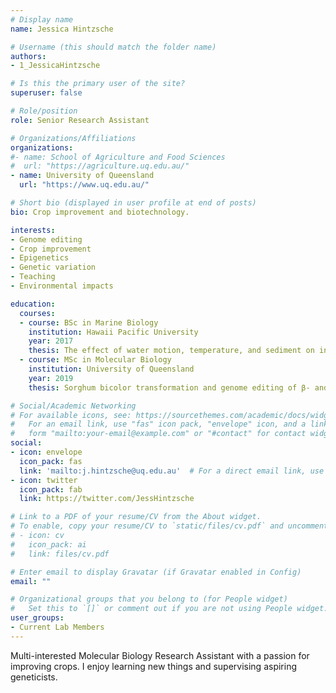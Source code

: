 ```yaml
---
# Display name
name: Jessica Hintzsche

# Username (this should match the folder name)
authors:
- 1_JessicaHintzsche

# Is this the primary user of the site?
superuser: false

# Role/position
role: Senior Research Assistant

# Organizations/Affiliations
organizations:
#- name: School of Agriculture and Food Sciences
#  url: "https://agriculture.uq.edu.au/"
- name: University of Queensland
  url: "https://www.uq.edu.au/"

# Short bio (displayed in user profile at end of posts)
bio: Crop improvement and biotechnology.

interests:
- Genome editing
- Crop improvement
- Epigenetics
- Genetic variation
- Teaching
- Environmental impacts

education:
  courses:
  - course: BSc in Marine Biology
    institution: Hawaii Pacific University
    year: 2017
    thesis: The effect of water motion, temperature, and sediment on in situ coral nurseries for Montipora capitata and Porites compressa
  - course: MSc in Molecular Biology
    institution: University of Queensland
    year: 2019
    thesis: Sorghum bicolor transformation and genome editing of β- and γ- kafirin genes and the analysis of the effects on the grain protein composition and content

# Social/Academic Networking
# For available icons, see: https://sourcethemes.com/academic/docs/widgets/#icons
#   For an email link, use "fas" icon pack, "envelope" icon, and a link in the
#   form "mailto:your-email@example.com" or "#contact" for contact widget.
social:
- icon: envelope
  icon_pack: fas
  link: 'mailto:j.hintzsche@uq.edu.au'  # For a direct email link, use "mailto:test@example.org".
- icon: twitter
  icon_pack: fab
  link: https://twitter.com/JessHintzsche

# Link to a PDF of your resume/CV from the About widget.
# To enable, copy your resume/CV to `static/files/cv.pdf` and uncomment the lines below.  
# - icon: cv
#   icon_pack: ai
#   link: files/cv.pdf

# Enter email to display Gravatar (if Gravatar enabled in Config)
email: ""

# Organizational groups that you belong to (for People widget)
#   Set this to `[]` or comment out if you are not using People widget.  
user_groups:
- Current Lab Members
---
```


Multi-interested Molecular Biology Research Assistant with a passion for improving crops. I enjoy learning new things and supervising aspiring geneticists.

